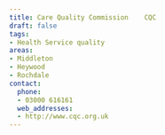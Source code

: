 ```yaml
---
title: Care Quality Commission    CQC
draft: false
tags:
- Health Service quality
areas:
- Middleton
- Heywood
- Rochdale
contact:
  phone:
  - 03000 616161
  web_addresses:
  - http://www.cqc.org.uk
---
```

